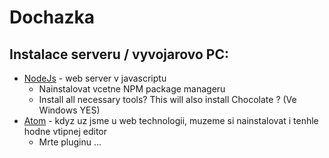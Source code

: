 # Dochazka


## Instalace serveru / vyvojarovo PC:
- [NodeJs](https://nodejs.org/en/) - web server v javascriptu
  - Nainstalovat vcetne NPM package manageru
  - Install all necessary tools? This will also install Chocolate ? (Ve Windows YES)
- [Atom](https://atom.io/) - kdyz uz jsme u web technologii, muzeme si nainstalovat i tenhle hodne vtipnej editor
  - Mrte pluginu ...

